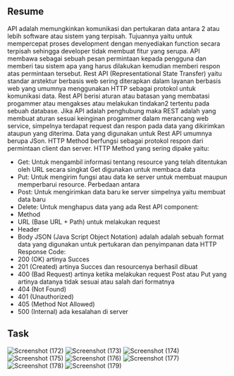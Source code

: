 ## Resume
API adalah memungkinkan komunikasi dan pertukaran data antara 2 atau lebih software atau sistem yang terpisah. Tujuannya yaitu untuk mempercepat proses development dengan menyediakan function secara terpisah sehingga developer tidak membuat fitur yang serupa. API membawa sebagai sebuah pesan permintaan kepada pengguna dan memberi tau sistem apa yang harus dilakukan kemudian memberi respon atas permintaan tersebut.
Rest API (Representational State Transfer) yaitu standar arstektur berbasis web sering diterapkan dalam layanan berbasis web yang umumnya menggunakan HTTP sebagai protokol untuk komunikasi data. Rest API berisi aturan atau batasan yang membatasi progammer atau mengakses atau melakukan tindakan2 tertentu pada sebuah database. Jika API adalah penghubung maka REST adalah yang membuat aturan sesuai keinginan progammer dalam merancang web service, simpelnya terdapat request dan respon pada data yang dikirimkan ataupun yang diterima. Data yang digunakan untuk Rest API umumnya berupa JSon. 
HTTP Method berfungsi sebagai protokol respon dari permintaan client dan server. HTTP Method yang sering dipake yaitu:
- Get: Untuk mengambil informasi tentang resource yang telah ditentukan oleh URL secara singkat Get digunakan untuk membaca data
- Put: Untuk mengirim fungsi atau data ke server untuk membuat maupun memperbarui resource. Perbedaan antara 
- Post: Untuk mengirimkan data baru ke server simpelnya yaitu membuat data baru
- Delete: Untuk menghapus data yang ada
Rest API component:
- Method
- URL (Base URL + Path) untuk melakukan request
- Header 
- Body
JSON (Java Script Object Notation) adalah adalah sebuah format data yang digunakan untuk pertukaran dan penyimpanan data
HTTP Response Code:
- 200 (OK) artinya Succes
- 201 (Created) artinya Succes dan resourcenya berhasil dibuat
- 400 (Bad Request) artinya ketika melakukan request Post atau Put yang artinya datanya tidak sesuai atau salah dari formatnya
- 404 (Not Found)
- 401 (Unauthorized)
- 405 (Method Not Allowed)
- 500 (Internal) ada kesalahan di server

## Task
![Screenshot (172)](https://user-images.githubusercontent.com/99981322/160230678-dc3bca82-7a39-4010-a893-0df1fc0f51ea.png)
![Screenshot (173)](https://user-images.githubusercontent.com/99981322/160230680-bc8c4081-d02c-4daa-94d8-422c29ebf564.png)
![Screenshot (174)](https://user-images.githubusercontent.com/99981322/160230681-b39d6566-2ec4-4de9-a686-d957c49d94ef.png)
![Screenshot (175)](https://user-images.githubusercontent.com/99981322/160230682-bfca0d45-c618-4362-99cc-4d44e68302f4.png)
![Screenshot (176)](https://user-images.githubusercontent.com/99981322/160230683-dabef209-390f-4f20-b758-5c3e2c0a6e56.png)
![Screenshot (177)](https://user-images.githubusercontent.com/99981322/160230685-dfd349a7-2534-4a81-8148-8f616ee2ec3c.png)
![Screenshot (178)](https://user-images.githubusercontent.com/99981322/160230686-4487519b-e692-4e82-895d-ec57f6dca1aa.png)
![Screenshot (179)](https://user-images.githubusercontent.com/99981322/160230687-2bf799d4-c744-4a1f-a337-adfe8c166181.png)
